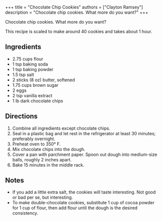 +++
title = "Chocolate Chip Cookies"
authors = ["Clayton Ramsey"]
description = "Chocolate chip cookies. What more do you want?"
+++

Chocolate chip cookies. What more do you want?

This recipe is scaled to make around 40 cookies and takes about 1 hour.

## Ingredients

- 2.75 cups flour
- 1 tsp baking soda
- 1 tsp baking powder
- 1.5 tsp salt
- 2 sticks (8 oz) butter, softened
- 1.75 cups brown sugar
- 2 eggs
- 2 tsp vanilla extract
- 1 lb dark chocolate chips

## Directions

1.  Combine all ingredients except chocolate chips.
2.  Seal in a plastic bag and let rest in the refrigerator at least 30
    minutes; preferably overnight.
3.  Preheat oven to 350° F.
4.  Mix chocolate chips into the dough.
5.  Cover a pan with parchment paper. Spoon out dough into medium-size
    balls, roughly 2 inches apart.
6.  Bake 15 minutes in the middle rack.

## Notes

- If you add a little extra salt, the cookies will taste interesting.
  Not good or bad per se, but interesting.
- To make double-chocolate cookies, substitute 1 cup of cocoa powder for 1 cup of flour, then add flour until the dough is the desired consistency.
